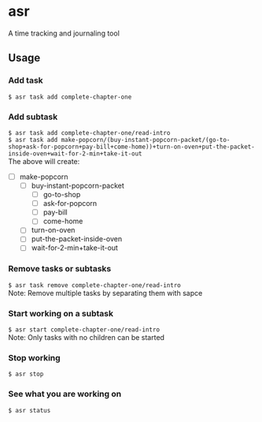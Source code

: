 # asr
A time tracking and journaling tool

## Usage
### Add task
  `$ asr task add complete-chapter-one`
### Add subtask
  `$ asr task add complete-chapter-one/read-intro`\
  `$ asr task add make-popcorn/(buy-instant-popcorn-packet/(go-to-shop+ask-for-popcorn+pay-bill+come-home))+turn-on-oven+put-the-packet-inside-oven+wait-for-2-min+take-it-out`\
  The above will create:
  - [ ] make-popcorn
    - [ ] buy-instant-popcorn-packet
      - [ ] go-to-shop
      - [ ] ask-for-popcorn
      - [ ] pay-bill
      - [ ] come-home
    - [ ] turn-on-oven
    - [ ] put-the-packet-inside-oven
    - [ ] wait-for-2-min+take-it-out
### Remove tasks or subtasks
  `$ asr task remove complete-chapter-one/read-intro`\
  Note: Remove multiple tasks by separating them with sapce
### Start working on a subtask
  `$ asr start complete-chapter-one/read-intro`\
  Note: Only tasks with no children can be started
### Stop working
  `$ asr stop`
### See what you are working on
  `$ asr status`